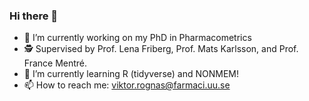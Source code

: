 ### Hi there 👋

<!--
**vrognas/vrognas** is a ✨ _special_ ✨ repository because its `README.md` (this file) appears on your GitHub profile.
-->
- 🔭 I’m currently working on my PhD in Pharmacometrics
- 🕵 Supervised by Prof. Lena Friberg, Prof. Mats Karlsson, and Prof. France Mentré.
- 🌱 I’m currently learning R (tidyverse) and NONMEM!
- 📫 How to reach me: viktor.rognas@farmaci.uu.se
